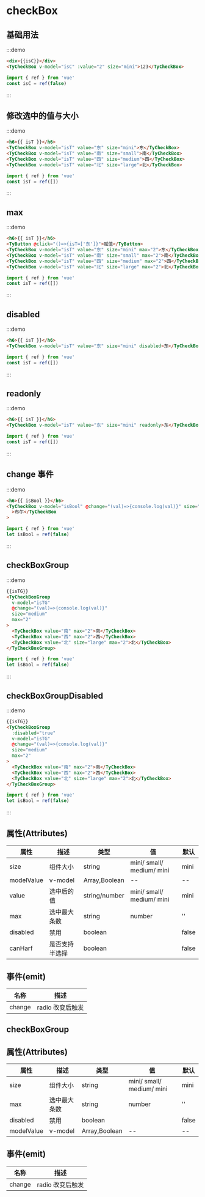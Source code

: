 # checkBox

## 基础用法

:::demo

```html
<div>{{isC}}</div>
<TyCheckBox v-model="isC" :value="2" size="mini">123</TyCheckBox>
```

```js
import { ref } from 'vue'
const isC = ref(false)
```

:::

## 修改选中的值与大小

:::demo

```html
<h6>{{ isT }}</h6>
<TyCheckBox v-model="isT" value="东" size="mini">东</TyCheckBox>
<TyCheckBox v-model="isT" value="南" size="small">南</TyCheckBox>
<TyCheckBox v-model="isT" value="西" size="medium">西</TyCheckBox>
<TyCheckBox v-model="isT" value="北" size="large">北</TyCheckBox>
```

```js
import { ref } from 'vue'
const isT = ref([])
```

:::

## max

:::demo

```html
<h6>{{ isT }}</h6>
<TyButton @click="()=>{isT=['东']}">赋值</TyButton>
<TyCheckBox v-model="isT" value="东" size="mini" max="2">东</TyCheckBox>
<TyCheckBox v-model="isT" value="南" size="small" max="2">南</TyCheckBox>
<TyCheckBox v-model="isT" value="西" size="medium" max="2">西</TyCheckBox>
<TyCheckBox v-model="isT" value="北" size="large" max="2">北</TyCheckBox>
```

```js
import { ref } from 'vue'
const isT = ref([])
```

:::

## disabled

:::demo

```html
<h6>{{ isT }}</h6>
<TyCheckBox v-model="isT" value="东" size="mini" disabled>东</TyCheckBox>
```

```js
import { ref } from 'vue'
const isT = ref([])
```

:::

## readonly

:::demo

```html
<h6>{{ isT }}</h6>
<TyCheckBox v-model="isT" value="东" size="mini" readonly>东</TyCheckBox>
```

```js
import { ref } from 'vue'
const isT = ref([])
```

:::

## change 事件

:::demo

```html
<h6>{{ isBool }}</h6>
<TyCheckBox v-model="isBool" @change="(val)=>{console.log(val)}" size="mini"
  >布尔</TyCheckBox
>
```

```js
import { ref } from 'vue'
let isBool = ref(false)
```

:::

## checkBoxGroup

:::demo

```html
{{isTG}}
<TyCheckBoxGroup
  v-model="isTG"
  @change="(val)=>{console.log(val)}"
  size="medium"
  max="2"
>
  <TyCheckBox value="南" max="2">南</TyCheckBox>
  <TyCheckBox value="西" max="2">西</TyCheckBox>
  <TyCheckBox value="北" size="large" max="2">北</TyCheckBox>
</TyCheckBoxGroup>
```

```js
import { ref } from 'vue'
let isBool = ref(false)
```

:::

## checkBoxGroupDisabled

:::demo

```html
{{isTG}}
<TyCheckBoxGroup
  :disabled="true"
  v-model="isTG"
  @change="(val)=>{console.log(val)}"
  size="medium"
  max="2"
>
  <TyCheckBox value="南" max="2">南</TyCheckBox>
  <TyCheckBox value="西" max="2">西</TyCheckBox>
  <TyCheckBox value="北" size="large" max="2">北</TyCheckBox>
</TyCheckBoxGroup>
```

```js
import { ref } from 'vue'
let isBool = ref(false)
```

:::

## 属性(Attributes)

<div class="listTb">

| 属性       | 描述           | 类型          | 值                        | 默认  |
| ---------- | -------------- | ------------- | ------------------------- | ----- |
| size       | 组件大小       | string        | mini/ small/ medium/ mini | mini  |
| modelValue | v-model        | Array,Boolean | --                        | --    |
| value      | 选中后的值     | string/number | mini/ small/ medium/ mini | mini  |
| max        | 选中最大条数   | string        | number                    | ''    |
| disabled   | 禁用           | boolean       |                           | false |
| canHarf    | 是否支持半选择 | boolean       |                           | false |
</div>

## 事件(emit)

<div class="listTb">

| 名称   | 描述             |
| ------ | ---------------- |
| change | radio 改变后触发 |
</div>

## checkBoxGroup

## 属性(Attributes)

<div class="listTb">

| 属性       | 描述         | 类型          | 值                        | 默认  |
| ---------- | ------------ | ------------- | ------------------------- | ----- |
| size       | 组件大小     | string        | mini/ small/ medium/ mini | mini  |
| max        | 选中最大条数 | string        | number                    | ''    |
| disabled   | 禁用         | boolean       |                           | false |
| modelValue | v-model      | Array,Boolean | --                        | --    |
</div>

## 事件(emit)

<div class="listTb">

| 名称   | 描述             |
| ------ | ---------------- |
| change | radio 改变后触发 |

</div>

<script setup>
  import {ref} from 'vue'
  const isC =ref(false)
  let isBool = ref(false)
  const isT =ref([])
  const isTG =ref([])

</script>
